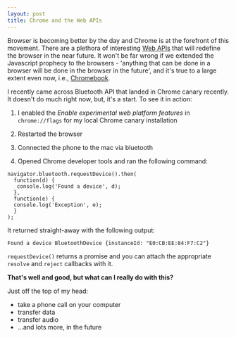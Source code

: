```yaml
---
layout: post
title: Chrome and the Web APIs
---
```


Browser is becoming better by the day and Chrome is at the forefront of this movement. There are a plethora of interesting [Web APIs](https://developer.mozilla.org/en-US/docs/Web/API) that will redefine the browser in the near future. It won't be far wrong if we extended the Javascript prophecy to the browsers - 'anything that can be done in a browser will be done in the browser in the future', and it's true to a large extent even now, i.e., [Chromebook](https://www.google.co.uk/chrome/devices/).

I recently came across Bluetooth API that landed in Chrome canary recently. It doesn't do much right now, but, it's a start. To see it in action:

1. I enabled the *Enable experimental web platform features* in `chrome://flags` for my local Chrome canary installation<br>

2. Restarted the browser<br>

3. Connected the phone to the mac via bluetooth<br>

4. Opened Chrome developer tools and ran the following command:

```
navigator.bluetooth.requestDevice().then(
  function(d) {
   console.log('Found a device', d); 
  },
  function(e) {
  console.log('Exception', e); 
  }
);
```

It returned straight-away with the following output:

```
Found a device BluetoothDevice {instanceId: "E0:CB:EE:84:F7:C2"}
```

`requestDevice()` returns a promise and you can attach the appropriate `resolve` and `reject` callbacks with it.

**That's well and good, but what can I really do with this?**

Just off the top of my head:

- take a phone call on your computer
- transfer data
- transfer audio
- ...and lots more, in the future

